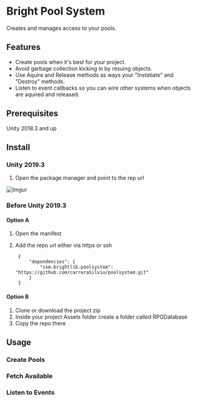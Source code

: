 # Bright Pool System
Creates and manages access to your pools. 

## Features
* Create pools when it's best for your project.
* Avoid garbage collection kicking in by resuing objects.
* Use Aquire and Release methods as ways your "Instatiate" and "Destroy" methods.
* Listen to event callbacks so you can wire other systems when objects are aquired and released.

## Prerequisites
Unity 2018.3 and up

## Install

### Unity 2019.3
1. Open the package manager and point to the rep url

![Imgur](https://i.imgur.com/iYGgINz.png)

### Before Unity 2019.3

#### Option A
1. Open the manifest
2. Add the repo url either via https or ssh

		{
    		"dependencies": {
        		"com.brightlib.poolsystem": "https://github.com/carreraSilvio/poolsystem.git"
    		}
		}

#### Option B
1. Clone or download the project zip
2. Inside your project Assets folder create a folder called RPGDatabase
3. Copy the repo there

## Usage

### Create Pools


### Fetch Available



### Listen to Events
```
